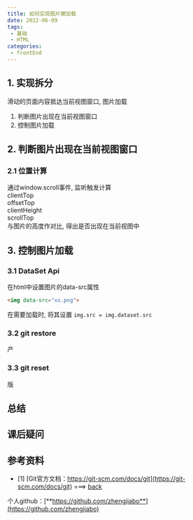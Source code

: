 ```yaml
---
title: 如何实现图片懒加载
date: 2022-06-09
tags:
 - 基础     
 - HTML
categories: 
 - frontEnd
---
```


## 1. 实现拆分
滑动的页面内容抵达当前视图窗口, 图片加载
1. 判断图片出现在当前视图窗口
2. 控制图片加载



## 2. 判断图片出现在当前视图窗口
### 2.1 位置计算
通过window.scroll事件, 监听触发计算   
clientTop    
offsetTop    
clientHeight    
scrollTop    
与图片的高度作对比, 得出是否出现在当前视图中






## 3. 控制图片加载
### 3.1 DataSet Api
在html中设置图片的data-src属性   
``` html
<img data-src="xx.png">
```
在需要加载时, 将其设置  `img.src = img.dataset.src`


### 3.2 git restore
产


### 3.3 git reset
版



## 总结






## 课后疑问





## 参考资料
- <span id="1"></span>[1] [Git官方文档：https://git-scm.com/docs/git](https://git-scm.com/docs/git) ===> [back](#$1)



个人github：[**https://github.com/zhengjiabo**](https://github.com/zhengjiabo) 